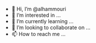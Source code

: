 - 👋 Hi, I’m @alhammouri
- 👀 I’m interested in ...
- 🌱 I’m currently learning ...
- 💞️ I’m looking to collaborate on ...
- 📫 How to reach me ...

<!---
alhammouri/alhammouri is a ✨ special ✨ repository because its `README.md` (this file) appears on your GitHub profile.
You can click the Preview link to take a look at your changes.
--->
